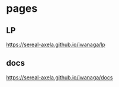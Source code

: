 # pages

## LP
https://sereal-axela.github.io/iwanaga/lp

## docs
https://sereal-axela.github.io/iwanaga/docs
